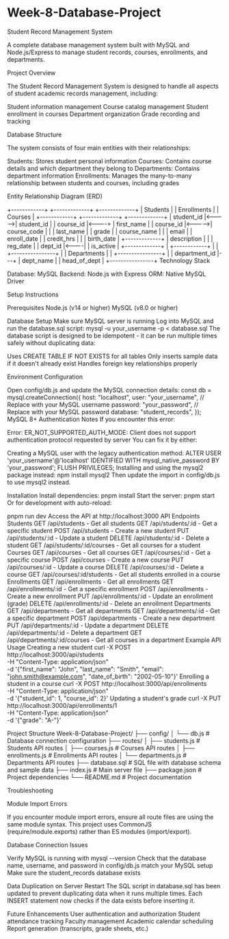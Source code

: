 # Week-8-Database-Project

Student Record Management System


A complete database management system built with MySQL and Node.js/Express to manage student records, courses, enrollments, and departments.

Project Overview

The Student Record Management System is designed to handle all aspects of student academic records management, including:

Student information management
Course catalog management
Student enrollment in courses
Department organization
Grade recording and tracking


Database Structure

The system consists of four main entities with their relationships:

Students: Stores student personal information
Courses: Contains course details and which department they belong to
Departments: Contains department information
Enrollments: Manages the many-to-many relationship between students and courses, including grades


Entity Relationship Diagram (ERD)

+------------+       +-------------+       +-------------+
| Students   |       | Enrollments |       | Courses     |
+------------+       +-------------+       +-------------+
| student_id |<----->| student_id  |       | course_id   |<----+
| first_name |       | course_id   |<----->| course_code |     |
| last_name  |       | grade       |       | course_name |     |
| email      |       | enroll_date |       | credit_hrs  |     |
| birth_date |       +-------------+       | description |     |
| reg_date   |                             | dept_id     |<----|
| is_active  |                             +-------------+     |
+------------+                                                 |
                                                              |
                                          +----------------+   |
                                          | Departments    |   |
                                          +----------------+   |
                                          | department_id  |---+
                                          | dept_name      |
                                          | head_of_dept   |
                                          +----------------+
Technology Stack

Database: MySQL
Backend: Node.js with Express
ORM: Native MySQL Driver

Setup Instructions

Prerequisites
Node.js (v14 or higher)
MySQL (v8.0 or higher)

Database Setup
Make sure MySQL server is running
Log into MySQL and run the database.sql script:
mysql -u your_username -p < database.sql
The database script is designed to be idempotent - it can be run multiple times safely without duplicating data:

Uses CREATE TABLE IF NOT EXISTS for all tables
Only inserts sample data if it doesn't already exist
Handles foreign key relationships properly

Environment Configuration

Open config/db.js and update the MySQL connection details:
const db = mysql.createConnection({
  host: "localhost",
  user: "your_username", // Replace with your MySQL username
  password: "your_password", // Replace with your MySQL password
  database: "student_records",
});
MySQL 8+ Authentication Notes
If you encounter this error:

Error: ER_NOT_SUPPORTED_AUTH_MODE: Client does not support authentication protocol requested by server
You can fix it by either:

Creating a MySQL user with the legacy authentication method:
ALTER USER 'your_username'@'localhost' IDENTIFIED WITH mysql_native_password BY 'your_password';
FLUSH PRIVILEGES;
Installing and using the mysql2 package instead:
npm install mysql2
Then update the import in config/db.js to use mysql2 instead.

Installation
Install dependencies:
pnpm install
Start the server:
pnpm start
Or for development with auto-reload:

pnpm run dev
Access the API at http://localhost:3000
API Endpoints
Students
GET /api/students - Get all students
GET /api/students/:id - Get a specific student
POST /api/students - Create a new student
PUT /api/students/:id - Update a student
DELETE /api/students/:id - Delete a student
GET /api/students/:id/courses - Get all courses for a student
Courses
GET /api/courses - Get all courses
GET /api/courses/:id - Get a specific course
POST /api/courses - Create a new course
PUT /api/courses/:id - Update a course
DELETE /api/courses/:id - Delete a course
GET /api/courses/:id/students - Get all students enrolled in a course
Enrollments
GET /api/enrollments - Get all enrollments
GET /api/enrollments/:id - Get a specific enrollment
POST /api/enrollments - Create a new enrollment
PUT /api/enrollments/:id - Update an enrollment (grade)
DELETE /api/enrollments/:id - Delete an enrollment
Departments
GET /api/departments - Get all departments
GET /api/departments/:id - Get a specific department
POST /api/departments - Create a new department
PUT /api/departments/:id - Update a department
DELETE /api/departments/:id - Delete a department
GET /api/departments/:id/courses - Get all courses in a department
Example API Usage
Creating a new student
curl -X POST http://localhost:3000/api/students \
  -H "Content-Type: application/json" \
  -d '{"first_name": "John", "last_name": "Smith", "email": "john.smith@example.com", "date_of_birth": "2002-05-10"}'
Enrolling a student in a course
curl -X POST http://localhost:3000/api/enrollments \
  -H "Content-Type: application/json" \
  -d '{"student_id": 1, "course_id": 2}'
Updating a student's grade
curl -X PUT http://localhost:3000/api/enrollments/1 \
  -H "Content-Type: application/json" \
  -d '{"grade": "A-"}'
  
Project Structure
Week-8-Database-Project/
├── config/
│   └── db.js                # Database connection configuration
├── routes/
│   ├── students.js          # Students API routes
│   ├── courses.js           # Courses API routes
│   ├── enrollments.js       # Enrollments API routes
│   └── departments.js       # Departments API routes
├── database.sql             # SQL file with database schema and sample data
├── index.js                 # Main server file
├── package.json             # Project dependencies
└── README.md                # Project documentation

Troubleshooting

Module Import Errors

If you encounter module import errors, ensure all route files are using the same module syntax. This project uses CommonJS (require/module.exports) rather than ES modules (import/export).

Database Connection Issues

Verify MySQL is running with mysql --version
Check that the database name, username, and password in config/db.js match your MySQL setup
Make sure the student_records database exists

Data Duplication on Server Restart
The SQL script in database.sql has been updated to prevent duplicating data when it runs multiple times. Each INSERT statement now checks if the data exists before inserting it.

Future Enhancements
User authentication and authorization
Student attendance tracking
Faculty management
Academic calendar scheduling
Report generation (transcripts, grade sheets, etc.)
